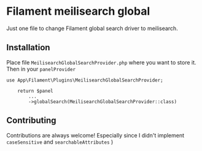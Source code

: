 
# Filament meilisearch global 

Just one file to change Filament global search driver to meilisearch.

## Installation

Place file `MeilisearchGlobalSearchProvider.php` where you want to store it. Then in your `panelProvider`

```
use App\Filament\Plugins\MeilisearchGlobalSearchProvider;

    return $panel
        ...
        ->globalSearch(MeilisearchGlobalSearchProvider::class)

```
## Contributing

Contributions are always welcome! Especially since I didn't implement `caseSensitive` and `searchableAttributes` )
    
